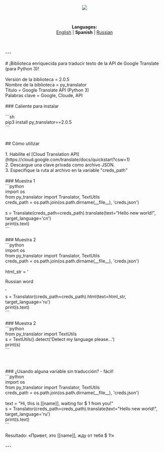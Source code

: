 <p align="center"><img src="https://github.com/markolofsen/py_translator//blob/master/.banners/banner_es.png?raw=1" /></p><br /><p align="center"><b>Languages:</b><br /><a href="https://github.com/markolofsen/py_translator/blob/master/README.md">English</a> | <b>Spanish</b> | <a href="https://github.com/markolofsen/py_translator/blob/master/README_ru.md">Russian</a></p><br /><br />---<br /><br /># ¡Biblioteca enriquecida para traducir texto de la API de Google Translate (para Python 3)!<br /><br />Versión de la biblioteca = 2.0.5<br />Nombre de la biblioteca = py_translator<br />Título = Google Translate API (Python 3)<br />Palabras clave = Google, Cloude, API<br /><br />### Caliente para instalar<br /><br />```sh<br />pip3 install py_translator==2.0.5<br />```<br /><br /><br />## Cómo utilizar<br /><br />1. Habilite el [Cloud Translation API] (https://cloud.google.com/translate/docs/quickstart?csw=1)<br />2. Descargue una clave privada como archivo JSON.<br />3. Especifique la ruta al archivo en la variable &quot;creds_path&quot;<br /><br />### Muestra 1<br />```python<br />import os<br />from py_translator import Translator, TextUtils<br />creds_path = os.path.join(os.path.dirname(__file__), 'creds.json')<br /><br />s = Translate(creds_path=creds_path).translate(text="Hello new world!", target_language='cn')<br />print(s.text)<br />```<br /><br />### Muestra 2<br />```python<br />import os<br />from py_translator import Translator, TextUtils<br />creds_path = os.path.join(os.path.dirname(__file__), 'creds.json')<br /><br />html_str = '<p>Russian word</p>'<br />s = Translator(creds_path=creds_path).html(text=html_str, target_language='ru')<br />print(s.text)<br />```<br /><br />### Muestra 2<br />```python<br />from py_translator import TextUtils<br />s = TextUtils().detect('Detect my language please...')<br />print(s)<br />```<br /><br /><br /><br />### ¿Usando alguna variable sin traducción? - fácil!<br />```python<br />import os<br />from py_translator import Translator, TextUtils<br />creds_path = os.path.join(os.path.dirname(__file__), 'creds.json')<br /><br />text = "Hi, this is [[name]], waiting for $ 1 from you!"<br />s = Translator(creds_path=creds_path).translate(text="Hello new world!", target_language='ru')<br />print(s.text)<br />```<br /><br />Resultado: «Привет, это [[name]], жду от тебя $ 1!»<br /><br />---<br /><br />